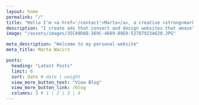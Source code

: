 ```yaml
---
layout: home
permalink: "/"
title: "Hello I'm <a href='/contact'>Marta</a>, a creative <strong>marketer</strong> and <em>designer</em>."
description: "I create ads that convert and design websites that amaze"
image: "/assets/images/35CA9D6B-369C-4089-89E0-527D7923A620.JPG"

meta_description: "Welcome to my personal website"
meta_title: Marta Wacirz

posts:
  heading: "Latest Posts"
  limit: 6
  sort: date # date | weight
  view_more_button_text: "View Blog"
  view_more_button_link: /blog
  columns: 3 # 1 | 2 | 3 | 4
---
```


